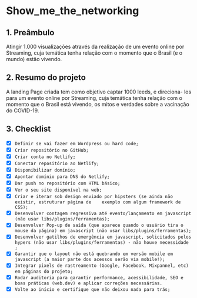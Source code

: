 # Show_me_the_networking

## 1. Preâmbulo

Atingir 1.000 visualizações através da realização de um evento online por Streaming, cuja temática tenha relação com o momento que o Brasil (e o mundo) estão vivendo.

## 2. Resumo do projeto

A landing Page criada tem como objetivo captar 1000 leeds, e direciona- los para um evento online por Streaming, cuja temática tenha relação com o momento que o Brasil está vivendo, os mitos e verdades sobre a vacinação do COVID-19.

## 3. Checklist

* [x] `Definir se vai fazer em Wordpress ou hard code;`
* [x] `Criar repositório no GitHub;`
* [x] `Criar conta no Netlify;`
* [x] `Conectar repositório ao Netlify;`
* [x] `Disponibilizar domínio;`
* [x] `Apontar domínio para DNS do Netlify;`
* [x] `Dar push no repositório com HTML básico;`
* [x] `Ver o seu site disponível na web;`
* [x] `Criar e iterar sob design enviado por hipsters (se ainda não existir, estruturar página de    exemplo com algum framework de CSS);`
* [x] `Desenvolver contagem regressiva até evento/lançamento em javascript (não usar libs/plugins/ferramentas);`
* [x] `Desenvolver Pop-up de saída (que aparece quando o usuário tira o mouse da página) em javascript (não usar libs/plugins/ferramentas);`
* [x] `Desenvolver gatilhos de emergência em javascript, solicitados pelos hypers (não usar libs/plugins/ferramentas) - não houve necessidade ;`
* [x] `Garantir que o layout não está quebrando em versão mobile em javascript (a maior parte dos acessos serão via mobile!);`
* [x] `Integrar pixels de rastreamento (Google, Facebook, Mixpannel, etc) em páginas do projeto;`
* [x] `Rodar auditoria para garantir performance, acessibilidade, SEO e boas práticas (web.dev) e aplicar correções necessárias.`
* [x] `Volte ao início e certifique que não deixou nada para trás;`
